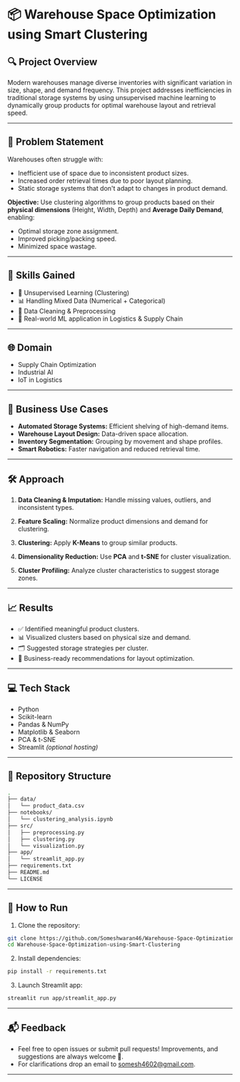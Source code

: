 
# 📦 Warehouse Space Optimization using Smart Clustering

## 🔍 Project Overview

Modern warehouses manage diverse inventories with significant variation in size, shape, and demand frequency. This project addresses inefficiencies in traditional storage systems by using unsupervised machine learning to dynamically group products for optimal warehouse layout and retrieval speed.

---

## 🎯 Problem Statement

Warehouses often struggle with:

* Inefficient use of space due to inconsistent product sizes.
* Increased order retrieval times due to poor layout planning.
* Static storage systems that don't adapt to changes in product demand.

**Objective:**
Use clustering algorithms to group products based on their **physical dimensions** (Height, Width, Depth) and **Average Daily Demand**, enabling:

* Optimal storage zone assignment.
* Improved picking/packing speed.
* Minimized space wastage.

---

## 🧠 Skills Gained

* 🧩 Unsupervised Learning (Clustering)
* 📊 Handling Mixed Data (Numerical + Categorical)
* 🧼 Data Cleaning & Preprocessing
* 🚚 Real-world ML application in Logistics & Supply Chain

---

## 🌐 Domain

* Supply Chain Optimization
* Industrial AI
* IoT in Logistics

---

## 🧰 Business Use Cases

* **Automated Storage Systems:** Efficient shelving of high-demand items.
* **Warehouse Layout Design:** Data-driven space allocation.
* **Inventory Segmentation:** Grouping by movement and shape profiles.
* **Smart Robotics:** Faster navigation and reduced retrieval time.

---

## 🛠️ Approach

1. **Data Cleaning & Imputation:**
   Handle missing values, outliers, and inconsistent types.

2. **Feature Scaling:**
   Normalize product dimensions and demand for clustering.

3. **Clustering:**
   Apply **K-Means** to group similar products.

4. **Dimensionality Reduction:**
   Use **PCA** and **t-SNE** for cluster visualization.

5. **Cluster Profiling:**
   Analyze cluster characteristics to suggest storage zones.

---

## 📈 Results

* ✅ Identified meaningful product clusters.
* 📊 Visualized clusters based on physical size and demand.
* 🗂️ Suggested storage strategies per cluster.
* 🚀 Business-ready recommendations for layout optimization.

---

## 💻 Tech Stack

* Python
* Scikit-learn
* Pandas & NumPy
* Matplotlib & Seaborn
* PCA & t-SNE
* Streamlit *(optional hosting)*

---

## 📂 Repository Structure

```bash
.
├── data/
│   └── product_data.csv
├── notebooks/
│   └── clustering_analysis.ipynb
├── src/
│   ├── preprocessing.py
│   ├── clustering.py
│   └── visualization.py
├── app/
│   └── streamlit_app.py
├── requirements.txt
├── README.md
└── LICENSE
```

---

## 🚀 How to Run

1. Clone the repository:

```bash
git clone https://github.com/Someshwaran46/Warehouse-Space-Optimization-using-Smart-Clustering.git
cd Warehouse-Space-Optimization-using-Smart-Clustering
```

2. Install dependencies:

```bash
pip install -r requirements.txt
```

3.  Launch Streamlit app:

```bash
streamlit run app/streamlit_app.py
```

---

## 📬 Feedback

- Feel free to open issues or submit pull requests! Improvements, and suggestions are always welcome 🙌.
- For clarifications drop an email to somesh4602@gmail.com.
---
